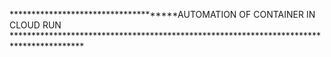 *************************************AUTOMATION OF CONTAINER IN CLOUD RUN ****************************************************************************************

